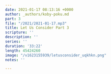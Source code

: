 ```yaml
---
date: 2021-01-17 08:13:16 +0000
author: _authors/koby-poku.md
part: 3
file: "/2021/2021-01-17.mp3"
title: Let Us Consider Part 3
scripture: ''
description: ''
series: ''
duration: '33:22'
length: 45424260
image: "/v1623155939/letusconsider_uqkhkn.png"
notes: ''

---
```


